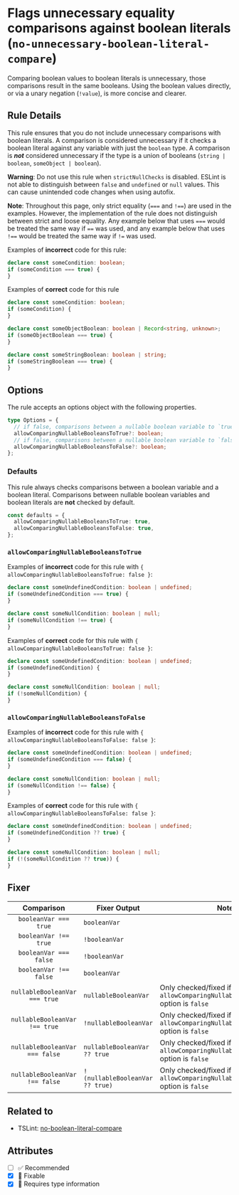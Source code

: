 # Flags unnecessary equality comparisons against boolean literals (`no-unnecessary-boolean-literal-compare`)

Comparing boolean values to boolean literals is unnecessary, those comparisons result in the same booleans. Using the boolean values directly, or via a unary negation (`!value`), is more concise and clearer.

## Rule Details

This rule ensures that you do not include unnecessary comparisons with boolean literals.
A comparison is considered unnecessary if it checks a boolean literal against any variable with just the `boolean` type.
A comparison is **_not_** considered unnecessary if the type is a union of booleans (`string | boolean`, `someObject | boolean`).

**Warning**: Do not use this rule when `strictNullChecks` is disabled.
ESLint is not able to distinguish between `false` and `undefined` or `null` values.
This can cause unintended code changes when using autofix.

**Note**: Throughout this page, only strict equality (`===` and `!==`) are
used in the examples. However, the implementation of the rule does not
distinguish between strict and loose equality. Any example below that uses
`===` would be treated the same way if `==` was used, and any example below
that uses `!==` would be treated the same way if `!=` was used.

Examples of **incorrect** code for this rule:

```ts
declare const someCondition: boolean;
if (someCondition === true) {
}
```

Examples of **correct** code for this rule

```ts
declare const someCondition: boolean;
if (someCondition) {
}

declare const someObjectBoolean: boolean | Record<string, unknown>;
if (someObjectBoolean === true) {
}

declare const someStringBoolean: boolean | string;
if (someStringBoolean === true) {
}
```

## Options

The rule accepts an options object with the following properties.

```ts
type Options = {
  // if false, comparisons between a nullable boolean variable to `true` will be checked and fixed
  allowComparingNullableBooleansToTrue?: boolean;
  // if false, comparisons between a nullable boolean variable to `false` will be checked and fixed
  allowComparingNullableBooleansToFalse?: boolean;
};
```

### Defaults

This rule always checks comparisons between a boolean variable and a boolean
literal. Comparisons between nullable boolean variables and boolean literals
are **not** checked by default.

```ts
const defaults = {
  allowComparingNullableBooleansToTrue: true,
  allowComparingNullableBooleansToFalse: true,
};
```

### `allowComparingNullableBooleansToTrue`

Examples of **incorrect** code for this rule with `{ allowComparingNullableBooleansToTrue: false }`:

```ts
declare const someUndefinedCondition: boolean | undefined;
if (someUndefinedCondition === true) {
}

declare const someNullCondition: boolean | null;
if (someNullCondition !== true) {
}
```

Examples of **correct** code for this rule with `{ allowComparingNullableBooleansToTrue: false }`:

```ts
declare const someUndefinedCondition: boolean | undefined;
if (someUndefinedCondition) {
}

declare const someNullCondition: boolean | null;
if (!someNullCondition) {
}
```

### `allowComparingNullableBooleansToFalse`

Examples of **incorrect** code for this rule with `{ allowComparingNullableBooleansToFalse: false }`:

```ts
declare const someUndefinedCondition: boolean | undefined;
if (someUndefinedCondition === false) {
}

declare const someNullCondition: boolean | null;
if (someNullCondition !== false) {
}
```

Examples of **correct** code for this rule with `{ allowComparingNullableBooleansToFalse: false }`:

```ts
declare const someUndefinedCondition: boolean | undefined;
if (someUndefinedCondition ?? true) {
}

declare const someNullCondition: boolean | null;
if (!(someNullCondition ?? true)) {
}
```

## Fixer

|           Comparison           | Fixer Output                    | Notes                                                                               |
| :----------------------------: | ------------------------------- | ----------------------------------------------------------------------------------- |
|     `booleanVar === true`      | `booleanVar`                    |                                                                                     |
|     `booleanVar !== true`      | `!booleanVar`                   |                                                                                     |
|     `booleanVar === false`     | `!booleanVar`                   |                                                                                     |
|     `booleanVar !== false`     | `booleanVar`                    |                                                                                     |
| `nullableBooleanVar === true`  | `nullableBooleanVar`            | Only checked/fixed if the `allowComparingNullableBooleansToTrue` option is `false`  |
| `nullableBooleanVar !== true`  | `!nullableBooleanVar`           | Only checked/fixed if the `allowComparingNullableBooleansToTrue` option is `false`  |
| `nullableBooleanVar === false` | `nullableBooleanVar ?? true`    | Only checked/fixed if the `allowComparingNullableBooleansToFalse` option is `false` |
| `nullableBooleanVar !== false` | `!(nullableBooleanVar ?? true)` | Only checked/fixed if the `allowComparingNullableBooleansToFalse` option is `false` |

## Related to

- TSLint: [no-boolean-literal-compare](https://palantir.github.io/tslint/rules/no-boolean-literal-compare)

## Attributes

- [ ] ✅ Recommended
- [x] 🔧 Fixable
- [x] 💭 Requires type information
